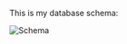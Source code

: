 <!-- ## Show the terminal output here.  -->

This is my database schema:

![Schema](https://github.com/lrakhman/phase_0_unit_3/blob/master/week_7/images/student%20roster%20schema.png?raw=true)